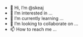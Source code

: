 - 👋 Hi, I’m @skeaj
- 👀 I’m interested in ...
- 🌱 I’m currently learning ...
- 💞️ I’m looking to collaborate on ...
- 📫 How to reach me ...

<!---
skeaj/skeaj is a ✨ special ✨ repository because its `README.md` (this file) appears on your GitHub profile.
You can click the Preview link to take a look at your changes.
--->
